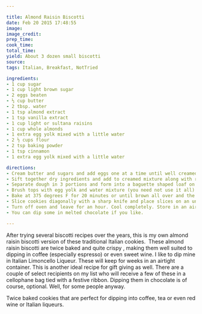```yaml
---

title: Almond Raisin Biscotti
date: Feb 20 2015 17:48:55
image:
image_credit:
prep_time:
cook_time:
total_time:
yield: About 3 dozen small biscotti
source:
tags: Italian, Breakfast, NotTried

ingredients:
- 1 cup sugar
- 1 cup light brown sugar
- 2 eggs beaten
- ⅓ cup butter
- 2 tbsp. water
- 1 tsp almond extract
- 1 tsp vanilla extract
- 1 cup light or sultana raisins
- 1 cup whole almonds
- 1 extra egg yolk mixed with a little water
- 2 ½ cups flour
- 2 tsp baking powder
- 1 tsp cinnamon
- 1 extra egg yolk mixed with a little water

directions:
- Cream butter and sugars and add eggs one at a time until well creamed. Add almond and vanilla flavorings.
- Sift together dry ingredients and add to creamed mixture along with raisins and almonds.
- Separate dough in 3 portions and form into a baguette shaped loaf on a parchment lined cookie sheet. These will about double in size when baked so leave sufficient room on your cookie sheet
- Brush tops with egg yolk and water mixture (you need not use it all) and sprinkle with 3 or 4 tablespoons of sugar.
- Bake at 375 degrees F for 20 minutes or until brown all over and the center is slightly firm. Cool slightly on rack.
- Slice cookies diagonally with a sharp knife and place slices on an ungreased cookie sheet in a 300 degree oven for 15-20 minutes more, turning them once.
- Turn off oven and leave for an hour. Cool completely. Store in an airtight container and these cookies will keep for several weeks.
- You can dip some in melted chocolate if you like.

---
```


After trying several biscotti recipes over the years, this is my own almond raisin biscotti version of these traditional Italian cookies.  These almond raisin biscotti are twice baked and quite crispy , making them well suited to dipping in coffee (especially espresso) or even sweet wine. I like to dip mine in Italian Limoncello Liqueur. These will keep for weeks in an airtight container. This is another ideal recipe for gift giving as well. There are a couple of select recipients on my list who will receive a few of these in a cellophane bag tied with a festive ribbon. Dipping them in chocolate is of course, optional. Well, for some people anyway.

Twice baked cookies that are perfect for dipping into coffee, tea or even red wine or Italian liqueurs.
